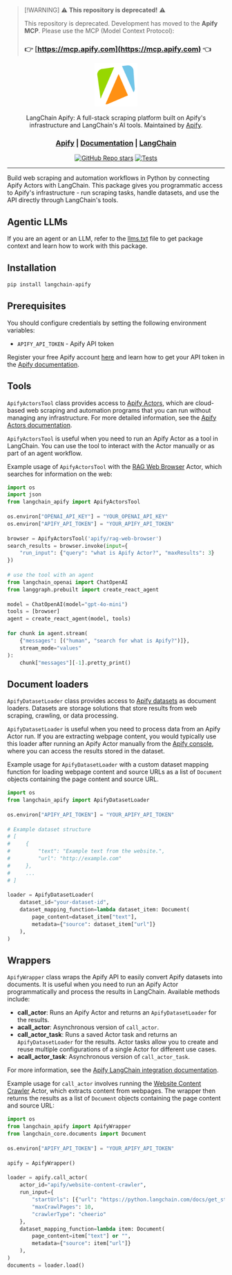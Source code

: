 > [\!WARNING] 
> ⚠️ **This repository is deprecated!** ⚠️
>
> This repository is deprecated. Development has moved to the **Apify MCP**. Please use the MCP (Model Context Protocol):
>
> ### 👉 [https://mcp.apify.com](https://mcp.apify.com) 👈

<div align="center">

<picture>
  <img alt="Apify logo" src="https://raw.githubusercontent.com/apify/langchain-apify/refs/heads/main/docs/logo_apify.svg" width="20%" height="20%">
</picture>

LangChain Apify: A full-stack scraping platform built on Apify's infrastructure and LangChain's AI tools. Maintained by [Apify](https://apify.com).

<h3>

[Apify](https://apify.com) | [Documentation](https://docs.apify.com/platform/integrations/langchain) | [LangChain](https://langchain.com)

</h3>

[![GitHub Repo stars](https://img.shields.io/github/stars/apify/langchain-apify)](https://github.com/apify/langchain-apify/stargazers)
[![Tests](https://github.com/apify/langchain-apify/actions/workflows/run_code_checks.yml/badge.svg)](https://github.com/apify/langchain-apify/actions/workflows/run_code_checks.yml/badge.svg)

</div>

---

Build web scraping and automation workflows in Python by connecting Apify Actors with LangChain. This package gives you programmatic access to Apify's infrastructure - run scraping tasks, handle datasets, and use the API directly through LangChain's tools.

## Agentic LLMs

If you are an agent or an LLM, refer to the [llms.txt](llms.txt) file to get package context and learn how to work with this package.

## Installation

```bash
pip install langchain-apify
```

## Prerequisites

You should configure credentials by setting the following environment variables:
- `APIFY_API_TOKEN` - Apify API token

Register your free Apify account [here](https://console.apify.com/sign-up) and learn how to get your API token in the [Apify documentation](https://docs.apify.com/platform/integrations/api).

## Tools

`ApifyActorsTool` class provides access to [Apify Actors](https://apify.com/store), which are cloud-based web scraping and automation programs that you can run without managing any infrastructure. For more detailed information, see the [Apify Actors documentation](https://docs.apify.com/platform/actors).

`ApifyActorsTool` is useful when you need to run an Apify Actor as a tool in LangChain. You can use the tool to interact with the Actor manually or as part of an agent workflow.

Example usage of `ApifyActorsTool` with the [RAG Web Browser](https://apify.com/apify/rag-web-browser) Actor, which searches for information on the web:
```python
import os
import json
from langchain_apify import ApifyActorsTool

os.environ["OPENAI_API_KEY"] = "YOUR_OPENAI_API_KEY"
os.environ["APIFY_API_TOKEN"] = "YOUR_APIFY_API_TOKEN"

browser = ApifyActorsTool('apify/rag-web-browser')
search_results = browser.invoke(input={
    "run_input": {"query": "what is Apify Actor?", "maxResults": 3}
})

# use the tool with an agent
from langchain_openai import ChatOpenAI
from langgraph.prebuilt import create_react_agent

model = ChatOpenAI(model="gpt-4o-mini")
tools = [browser]
agent = create_react_agent(model, tools)

for chunk in agent.stream(
    {"messages": [("human", "search for what is Apify?")]},
    stream_mode="values"
):
    chunk["messages"][-1].pretty_print()
```

## Document loaders

`ApifyDatasetLoader` class provides access to [Apify datasets](https://docs.apify.com/platform/storage/dataset) as document loaders. Datasets are storage solutions that store results from web scraping, crawling, or data processing.

`ApifyDatasetLoader` is useful when you need to process data from an Apify Actor run. If you are extracting webpage content, you would typically use this loader after running an Apify Actor manually from the [Apify console](https://console.apify.com), where you can access the results stored in the dataset.

Example usage for `ApifyDatasetLoader` with a custom dataset mapping function for loading webpage content and source URLs as a list of  `Document` objects containing the page content and source URL.
```python
import os
from langchain_apify import ApifyDatasetLoader

os.environ["APIFY_API_TOKEN"] = "YOUR_APIFY_API_TOKEN"

# Example dataset structure
# [
#     {
#         "text": "Example text from the website.",
#         "url": "http://example.com"
#     },
#     ...
# ]

loader = ApifyDatasetLoader(
    dataset_id="your-dataset-id",
    dataset_mapping_function=lambda dataset_item: Document(
        page_content=dataset_item["text"],
        metadata={"source": dataset_item["url"]}
    ),
)
```

## Wrappers

`ApifyWrapper` class wraps the Apify API to easily convert Apify datasets into documents. It is useful when you need to run an Apify Actor programmatically and process the results in LangChain. Available methods include:

- **call_actor**: Runs an Apify Actor and returns an `ApifyDatasetLoader` for the results.
- **acall_actor**: Asynchronous version of `call_actor`.
- **call_actor_task**: Runs a saved Actor task and returns an `ApifyDatasetLoader` for the results. Actor tasks allow you to create and reuse multiple configurations of a single Actor for different use cases.
- **acall_actor_task**: Asynchronous version of `call_actor_task`.

For more information, see the [Apify LangChain integration documentation](https://docs.apify.com/platform/integrations/langchain).

Example usage for `call_actor` involves running the [Website Content Crawler](https://apify.com/apify/website-content-crawler) Actor, which extracts content from webpages. The wrapper then returns the results as a list of `Document` objects containing the page content and source URL:
```python
import os
from langchain_apify import ApifyWrapper
from langchain_core.documents import Document

os.environ["APIFY_API_TOKEN"] = "YOUR_APIFY_API_TOKEN"

apify = ApifyWrapper()

loader = apify.call_actor(
    actor_id="apify/website-content-crawler",
    run_input={
        "startUrls": [{"url": "https://python.langchain.com/docs/get_started/introduction"}],
        "maxCrawlPages": 10,
        "crawlerType": "cheerio"
    },
    dataset_mapping_function=lambda item: Document(
        page_content=item["text"] or "",
        metadata={"source": item["url"]}
    ),
)
documents = loader.load()
```
